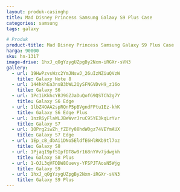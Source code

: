 ```yaml
---
layout: produk-casinghp
title: Mad Disney Princess Samsung Galaxy S9 Plus Case
categories: samsung
tags: galaxy

# Produk
product-title: Mad Disney Princess Samsung Galaxy S9 Plus Case
harga: 90000
sku: hn-1317
image-drive: 1hxJ_qOgYzygUZpgBy2Nxm-iRGXr-sVN3
gallery:
  - url: 19HwPzvsWzc2YmJNswJ_26uIzNZiuQVzW
    title: Galaxy Note 8
  - url: 144hkhEa3nsB3bWL2QySFNGVDvH9_z16o
    title: Galaxy S6
  - url: 1Pc1iKkhcYBJ9GZJaDuQofG9QSTCh2g7Y
    title: Galaxy S6 Edge
  - url: 1lbZ4OAA2spRQnP5pBVgndFPtu1Ez-khK
    title: Galaxy S6 Edge Plus
  - url: 1nzR6yFlaWLJBeWvrJruC95YE3kqLrYvr
    title: Galaxy S7
  - url: 1OPrg2iwZh_fZDYy88hdW0gz74VEYmAUX
    title: Galaxy S7 Edge
  - url: 1Ep_cB_dbAi1DNo5EldfE6HlRKb9tl7oz
    title: Galaxy S8
  - url: 1PjaqI9pf5IpfDT8w9r168nYVv7jdwgkh
    title: Galaxy S8 Plus
  - url: 1-OJL3qVFDDW8Ouevy-YFSPJTAosN5Wjg
    title: Galaxy S9
  - url: 1hxJ_qOgYzygUZpgBy2Nxm-iRGXr-sVN3
    title: Galaxy S9 Plus
---
```

